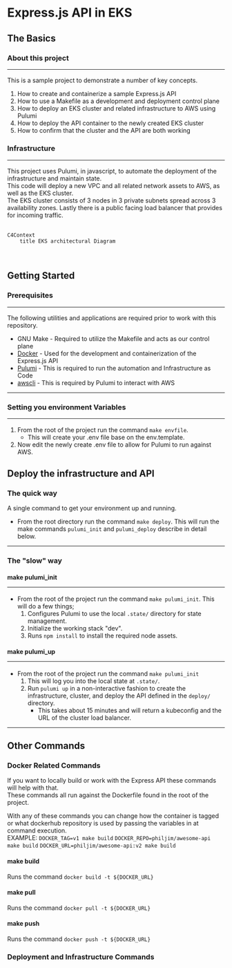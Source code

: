 # Express.js API in EKS
## The Basics
### About this project<hr>
This is a sample project to demonstrate a number of key concepts.
1. How to create and containerize a sample Express.js API
2. How to use a Makefile as a development and deployment control plane
3. How to deploy an EKS cluster and related infrastructure to AWS using Pulumi
4. How to deploy the API container to the newly created EKS cluster
5. How to confirm that the cluster and the API are both working


### Infrastructure <hr>
This project uses Pulumi, in javascript, to automate the deployment of the infrastructure and maintain state.  
This code will deploy a new VPC and all related network assets to AWS, as well as the EKS cluster.  
The EKS cluster consists of 3 nodes in 3 private subnets spread across 3 availability zones.
Lastly there is a public facing load balancer that provides for incoming traffic.
<br/><br/>
``` mermaid
C4Context
    title EKS architectural Diagram
```


<br/>

## Getting Started 
### Prerequisites <hr>
The following utilities and applications are required prior to work with this repository.
- GNU Make - Required to utilize the Makefile and acts as our control plane
- [Docker](https://docs.docker.com/get-docker/) - Used for the development and containerization of the Express.js API
- [Pulumi](https://www.pulumi.com/docs/get-started/aws/begin/) - This is required to run the automation and Infrastructure as Code
- [awscli](https://docs.aws.amazon.com/cli/latest/userguide/getting-started-install.html) - This is required by Pulumi to interact with AWS
<hr>

### Setting you environment Variables <hr>
1. From the root of the project run the command `make envfile`.
    - This will create your .env file base on the env.template.
2. Now edit the newly create .env file to allow for Pulumi to run against AWS.


## Deploy the infrastructure and API
### The quick way
A single command to get your environment up and running.
- From the root directory run the command `make deploy`.
This will run the make commands `pulumi_init` and `pulumi_deploy` describe in detail below.
<hr>

### The "slow" way
#### make pulumi_init <hr>
-  From the root of the project run the command `make pulumi_init`. This will do a few things;
    1. Configures Pulumi to use the local `.state/` directory for state management.
    2. Initialize the working stack "dev".
    3. Runs `npm install` to install the required node assets.

#### make pulumi_up<hr>
- From the root of the project run the command `make pulumi_init`
    1. This will log you into the local state at `.state/`.
    2. Run `pulumi up` in a non-interactive fashion to create the infrastructure, cluster, and deploy the API defined in the `deploy/` directory.
        - This takes about 15 minutes and will return a kubeconfig and the URL of the cluster load balancer.
<hr>

## Other Commands
### Docker Related Commands
If you want to locally build or work with the Express API these commands will help with that.  
These commands all run against the Dockerfile found in the root of the project.<p> 

With any of these commands you can change how the container is tagged or what dockerhub repository is used by passing the variables in at command execution.  
EXAMPLE:
`DOCKER_TAG=v1 make build`
`DOCKER_REPO=philjim/awesome-api make build`
`DOCKER_URL=philjim/awesome-api:v2 make build`

#### make build
Runs the command `docker build -t ${DOCKER_URL}`
#### make pull
Runs the command `docker pull -t ${DOCKER_URL}`
#### make push
Runs the command `docker push -t ${DOCKER_URL}`

### Deployment and Infrastructure Commands
